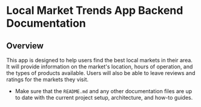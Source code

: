 # Local Market Trends App Backend Documentation

## Overview

This app is designed to help users find the best local markets in their area. It will provide information on the market's location, hours of operation, and the types of products available. Users will also be able to leave reviews and ratings for the markets they visit.

- Make sure that the `README.md` and any other documentation files are up to date with the current project setup, architecture, and how-to guides.
